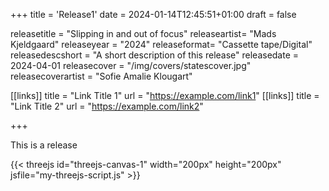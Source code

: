 +++
title = 'Release1'
date = 2024-01-14T12:45:51+01:00
draft = false

releasetitle =  "Slipping in and out of focus"
releaseartist=  "Mads Kjeldgaard"
releaseyear = "2024"
releaseformat= "Cassette tape/Digital"
releasedescshort = "A short description of this release"
releasedate = 2024-04-01
releasecover = "/img/covers/statescover.jpg"
releasecoverartist = "Sofie Amalie Klougart"

[[links]]
title = "Link Title 1"
url = "https://example.com/link1"
[[links]]
title = "Link Title 2"
url = "https://example.com/link2"

+++

This is a release

{{< threejs id="threejs-canvas-1" width="200px" height="200px" jsfile="my-threejs-script.js" >}}
